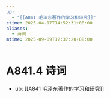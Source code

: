 ```yaml
---
up:
  - "[[A841 毛泽东著作的学习和研究]]"
ctime: 2025-04-17T14:52:31+08:00
aliases:
  - 诗词
mtime: 2025-09-09T12:37:20+08:00
---
```


# A841.4 诗词

- up: [[A841 毛泽东著作的学习和研究]]
